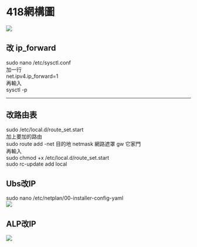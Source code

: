 # 418網構圖  
![](https://i.imgur.com/jOqRwNv.jpg)

## 改 ip_forward  
sudo nano /etc/sysctl.conf  
加一行  
net.ipv4.ip_forward=1  
再輸入  
sysctl -p  


---

## 改路由表  
sudo /etc/local.d/route_set.start  
加上要加的路由  
sudo route add -net 目的地 netmask 網路遮罩 gw 它家門  
再輸入  
sudo chmod +x /etc/local.d/route_set.start  
sudo rc-update add local  

## Ubs改IP  
sudo nano /etc/netplan/00-installer-config-yaml  
![](https://i.imgur.com/kPGhxAP.jpg)



## ALP改IP  
![](https://i.imgur.com/txU3Fyc.png)


